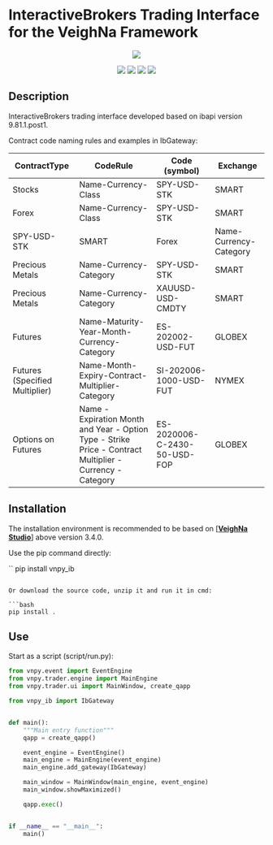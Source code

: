 # InteractiveBrokers Trading Interface for the VeighNa Framework

<p align="center">
  <img src ="https://vnpy.oss-cn-shanghai.aliyuncs.com/vnpy-logo.png"/>
</p>

<p align="center">
    <img src ="https://img.shields.io/badge/version-9.81.1.6-blueviolet.svg"/>
    <img src ="https://img.shields.io/badge/platform-windows|linux|macos-yellow.svg"/>
    <img src ="https://img.shields.io/badge/python-3.7|3.8|3.9|3.10-blue.svg" />
    <img src ="https://img.shields.io/github/license/vnpy/vnpy.svg?color=orange"/>
</p>

## Description

InteractiveBrokers trading interface developed based on ibapi version 9.81.1.post1.

Contract code naming rules and examples in IbGateway:

| ContractType | CodeRule | Code (symbol) | Exchange |
|--------------|----------|---------------|----------|
| Stocks | Name-Currency-Class | SPY-USD-STK | SMART |
| Forex | Name-Currency-Class | SPY-USD-STK | SMART |
| SPY-USD-STK | SMART | Forex | Name-Currency-Category | EUR-USD-CASH | IDEALPRO |
| Precious Metals | Name-Currency-Category | SPY-USD-STK | SMART |
| Precious Metals | Name-Currency-Category | XAUUSD-USD-CMDTY | SMART |
| Futures | Name-Maturity-Year-Month-Currency-Category | ES-202002-USD-FUT | GLOBEX |
| Futures (Specified Multiplier) | Name-Month-Expiry-Contract-Multiplier-Category | SI-202006-1000-USD-FUT | NYMEX |
| Options on Futures | Name - Expiration Month and Year - Option Type - Strike Price - Contract Multiplier - Currency - Category | ES-2020006-C-2430-50-USD-FOP | GLOBEX |

## Installation

The installation environment is recommended to be based on [[**VeighNa Studio**](https://www.vnpy.com)] above version 3.4.0.

Use the pip command directly:

``
pip install vnpy_ib
```

Or download the source code, unzip it and run it in cmd:

```bash
pip install .
```

## Use

Start as a script (script/run.py):

```python
from vnpy.event import EventEngine
from vnpy.trader.engine import MainEngine
from vnpy.trader.ui import MainWindow, create_qapp

from vnpy_ib import IbGateway


def main():
    """Main entry function"""
    qapp = create_qapp()

    event_engine = EventEngine()
    main_engine = MainEngine(event_engine)
    main_engine.add_gateway(IbGateway)

    main_window = MainWindow(main_engine, event_engine)
    main_window.showMaximized()

    qapp.exec()


if __name__ == "__main__":
    main()
```
